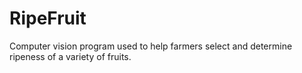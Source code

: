 # RipeFruit
Computer vision program used to help farmers select and determine ripeness of a variety of fruits.
